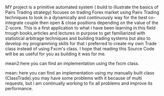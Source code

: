 MY project is a primitive automated system ( build to illustrate the basics of Pairs Trading  strategy) focuses on trading Forex market using Pairs Trading techniques to look in a dynamically and continuously way for the best co-integrate couple then open & close positions depending on the value of the Z-score.
This is a first application to what i have been learning in this field trough books,articles and lectures in purpose to get familiarized with statistical arbitrage techniques and building trading systems but also to develop my programming skills for that i preferred to create my own Trade class instead of using Fxcm's class.
I hope that reading this Source Code will be as useful for you as building it was for me.


mean2:here you can find an implementation using the fxcm class.










mean: here you can find an implementation using my manually built class (ClassTrade).you may have some problems with it because of multi requests, but i am continually working to fix all problems and improve its performance.
